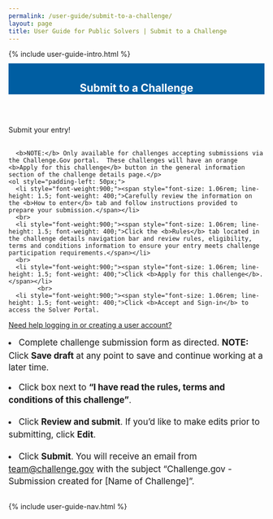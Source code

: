 ```yaml
---
permalink: /user-guide/submit-to-a-challenge/
layout: page
title: User Guide for Public Solvers | Submit to a Challenge
---
```

<div class="row">
  <div class="col-sm-12">{% include user-guide-intro.html %}</div>
</div>
<div class="row" style="padding-top: 10px; padding-bottom: 30px;">
  <div class="col-sm-12" style="padding-top: 6px; background-color: #005ea2; color: #ffffff; text-align: center;">
    <h2>Submit to a Challenge</h2>
  </div>
</div>
<div class="row">
  <div class="col-sm-7">
    <p>Submit your entry!<br><br>

      <b>NOTE:</b> Only available for challenges accepting submissions via the Challenge.Gov portal.  These challenges will have an orange <b>Apply for this challenge</b> button in the general information section of the challenge details page.</p>
    <ol style="padding-left: 50px;">
      <li style="font-weight:900;"><span style="font-size: 1.06rem; line-height: 1.5; font-weight: 400;">Carefully review the information on the <b>How to enter</b> tab and follow instructions provided to prepare your submission.</span></li>
      <br>
      <li style="font-weight:900;"><span style="font-size: 1.06rem; line-height: 1.5; font-weight: 400;">Click the <b>Rules</b> tab located in the challenge details navigation bar and review rules, eligibility, terms and conditions information to ensure your entry meets challenge participation requirements.</span></li>
      <br>
      <li style="font-weight:900;"><span style="font-size: 1.06rem; line-height: 1.5; font-weight: 400;">Click <b>Apply for this challenge</b>.</span></li>
            <br>
      <li style="font-weight:900;"><span style="font-size: 1.06rem; line-height: 1.5; font-weight: 400;">Click <b>Accept and Sign-in</b> to access the Solver Portal.
</span> <a href="https://federalist-2c628203-05c2-48ab-8f87-3eda79380559.sites.pages.cloud.gov/preview/gsa/challenges-and-prizes/CHAL-1279/user-guide/create-your-account/">Need help logging in or creating a user account?</a></li>
       <br>
      <li style="font-weight:900;"><span style="font-size: 1.06rem; line-height: 1.5; font-weight: 400;">Complete challenge submission form as directed. 
        <b>NOTE:</b> Click  <b>Save draft</b> at any point to save and continue working at a later time.</span></li>
       <br>
      <li style="font-weight:900;"><span style="font-size: 1.06rem; line-height: 1.5; font-weight: 400;">Click box next to <b>“I have read the rules, terms and conditions of this challenge”</b>.</span></li>
        <br>
      <li style="font-weight:900;"><span style="font-size: 1.06rem; line-height: 1.5; font-weight: 400;">Click <b>Review and submit</b>. If you’d like to make edits prior to submitting, click <b>Edit</b>.</span></li>
              <br>
      <li style="font-weight:900;"><span style="font-size: 1.06rem; line-height: 1.5; font-weight: 400;">Click <b>Submit</b>. You will receive an email from team@challenge.gov with the subject “Challenge.gov - Submission created for [Name of Challenge]”.</span></li>
    </ol>
  </div>
  <div class="col-sm-1">&nbsp;</div>
  <div class="col-sm-4"> {% include user-guide-nav.html %} </div>
</div>
